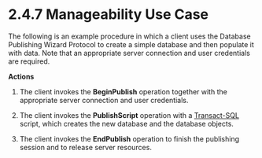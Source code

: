 <html dir="LTR" xmlns:mshelp="http://msdn.microsoft.com/mshelp" xmlns:ddue="http://ddue.schemas.microsoft.com/authoring/2003/5" xmlns:xlink="http://www.w3.org/1999/xlink" xmlns:tool="http://www.microsoft.com/tooltip">
    <head>
        <meta http-equiv="Content-Type" content="text/html; CHARSET=utf-8"></meta>
        <meta name="save" content="history"></meta>
        <title>2.4.7 Manageability Use Case</title>
        <xml>
            <mshelp:toctitle title="2.4.7 Manageability Use Case"></mshelp:toctitle>
            <mshelp:rltitle title="[MS-SSSO]: Manageability Use Case"></mshelp:rltitle>
            <mshelp:keyword index="A" term="3ad416b4-f8df-4498-81ef-58a3c800938f"></mshelp:keyword>
            <mshelp:attr name="DCSext.ContentType" value="open specification"></mshelp:attr>
            <mshelp:attr name="AssetID" value="3ad416b4-f8df-4498-81ef-58a3c800938f"></mshelp:attr>
            <mshelp:attr name="TopicType" value="kbRef"></mshelp:attr>
            <mshelp:attr name="DCSext.Title" value="[MS-SSSO]: Manageability Use Case" />
        </xml>
    </head>
    <body>
        <div id="header">
            <h1 class="heading">2.4.7 Manageability Use Case</h1>
        </div>
        <div id="mainSection">
            <div id="mainBody">
                <div id="allHistory" class="saveHistory"></div>
                <div id="sectionSection0" class="section" name="collapseableSection">
                    

<p>The following is an example procedure in which a client uses
the Database Publishing Wizard Protocol to create a simple database and then
populate it with data. Note that an appropriate server connection and user
credentials are required.</p>

<p><b>Actions</b></p>

<ol><li><p><span>    </span>The client
invokes the <b>BeginPublish</b> operation together with the appropriate server
connection and user credentials.</p>

</li><li><p><span>    </span>The client
invokes the <b>PublishScript</b> operation with a <a href="20049766-3c6e-4f20-a20e-64785e88f6f2.htm#gt_8a60c161-3d26-4379-9a9f-85d8aebb7496">Transact-SQL</a> script, which
creates the new database and the database objects.</p>

</li><li><p><span>    </span>The client
invokes the <b>EndPublish</b> operation to finish the publishing session and to
release server resources.</p>

</li></ol>
                </div>
            </div>
        </div>
    </body>
</html>